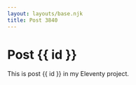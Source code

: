 ```yaml
---
layout: layouts/base.njk
title: Post 3840
---
```


# Post {{ id }}

This is post {{ id }} in my Eleventy project.
